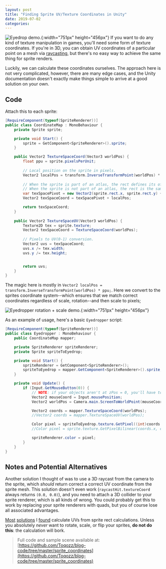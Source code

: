 ```yaml
---
layout: post
title: "Finding Sprite UV/Texture Coordinates in Unity"
date: 2019-07-02
categories:
---
```


![Eyedrop demo.](/assets/2019_eyedropper.png){:width="751px" height="456px"}
If you want to do any kind of texture manipulation in games, you'll need some form of texture coordinates.  If you're in 3D, you can obtain UV coordinates of a particular point on a mesh via [raycasting](https://docs.unity3d.com/ScriptReference/RaycastHit.html), but there's no easy way to achieve the same thing for sprite renders.

Luckily, we can calculate these coordinates ourselves.
The approach here is not very complicated, however, there are many edge cases, and the Unity documentation doesn't exactly make things simple to arrive at a good solution on your own.

## Code
Attach this to each sprite:
```cs
[RequireComponent(typeof(SpriteRenderer))]
public class CoordinateMap : MonoBehaviour {
    private Sprite sprite;

    private void Start() {
        sprite = GetComponent<SpriteRenderer>().sprite;
    }

    public Vector2 TextureSpaceCoord(Vector3 worldPos) {
        float ppu = sprite.pixelsPerUnit;
        
        // Local position on the sprite in pixels.
        Vector2 localPos = transform.InverseTransformPoint(worldPos) * ppu;
        
        // When the sprite is part of an atlas, the rect defines its offset on the texture.
        // When the sprite is not part of an atlas, the rect is the same as the texture (x = 0, y = 0, width = tex.width, ...)
        var texSpacePivot = new Vector2(sprite.rect.x, sprite.rect.y) + sprite.pivot;
        Vector2 texSpaceCoord = texSpacePivot + localPos;

        return texSpaceCoord;
    }
    
    public Vector2 TextureSpaceUV(Vector3 worldPos) {
        Texture2D tex = sprite.texture;
        Vector2 texSpaceCoord = TextureSpaceCoord(worldPos);
        
        // Pixels to UV(0-1) conversion.
        Vector2 uvs = texSpaceCoord;
        uvs.x /= tex.width;
        uvs.y /= tex.height;


        return uvs;
    }
}
```

The magic here is mostly in `Vector2 localPos = transform.InverseTransformPoint(worldPos) * ppu;`.  Here we convert to the sprites coordinate system--which ensures that we match correct coordinates regardless of scale, rotation--and then scale to pixels;

![Eyedropper rotation + scale demo.](/assets/2019_scale_demo.png){:width="751px" height="456px"}

As an example of usage, here's a basic `Eyedropper` script:
```cs
[RequireComponent(typeof(SpriteRenderer))]
public class Eyedropper : MonoBehaviour {
    public CoordinateMap mapper;

    private SpriteRenderer spriteRenderer;
    private Sprite spriteToEyedrop;

    private void Start() {
        spriteRenderer = GetComponent<SpriteRenderer>();
        spriteToEyedrop = mapper.GetComponent<SpriteRenderer>().sprite;
    }

    private void Update() {
        if (Input.GetMouseButton(0)) {
            // NOTE: if your objects aren't at zPos = 0, you'll have to adjust for that.
            Vector2 mouseCoord = Input.mousePosition;
            Vector2 worldPos = Camera.main.ScreenToWorldPoint(mouseCoord);

            Vector2 coords = mapper.TextureSpaceCoord(worldPos);
            //Vector2 coords = mapper.TextureSpaceUV(worldPos);

            Color pixel = spriteToEyedrop.texture.GetPixel((int)coords.x, (int)coords.y);
            //Color pixel = sprite.texture.GetPixelBilinear(coords.x, coords.y);

            spriteRenderer.color = pixel;
        }
    }
}
```

## Notes and Potential Alternatives
Another solution I thought of was to use a 3D raycast from the camera to the sprite, which *should* return correct a correct UV coordinate from the sprite mesh.  This solution doesn't even work (`raycastHit.textureCoord` always returns `(0.0, 0.0)`), and you need to attach a 3D collider to your sprite renderer, which is all kinds of wrong.  You could probably get this to work by replacing your sprite renderers with quads, but you of course lose all associated advantages.

[Most](https://stackoverflow.com/questions/44143733/unity-correct-sprite-texture-width-height) [solutions](https://gamedev.stackexchange.com/questions/117139/how-to-get-a-pixel-color-from-a-specific-sprite-on-touch-unity) I [found](https://forum.unity.com/threads/uv-texture-coordinates-bounds-using-sprite-packer.400592/) calculate UVs from sprite rect calculations.  Unless you absolutely *never* want to rotate, scale, or flip your sprites, **do not do this**: the calculation will bork.

> Full code and sample scene available at: [https://github.com/Toqozz/blog-code/tree/master/sprite_coordinates](https://github.com/Toqozz/blog-code/tree/master/sprite_coordinates)
